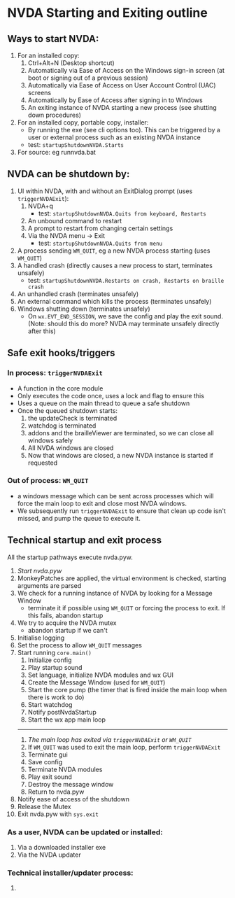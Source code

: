 # NVDA Starting and Exiting outline

## Ways to start NVDA:

1. For an installed copy:
    1. Ctrl+Alt+N (Desktop shortcut)
    1. Automatically via Ease of Access on the Windows sign-in screen (at boot or signing out of a previous session)
    1. Automatically via Ease of Access on User Account Control (UAC) screens
    1. Automatically by Ease of Access after signing in to Windows
    1. An exiting instance of NVDA starting a new process (see shutting down procedures)
1. For an installed copy, portable copy, installer:
    - By running the exe (see cli options too).
    This can be triggered by a user or external process such as an existing NVDA instance
    - test: `startupShutdownNVDA.Starts`
1. For source: eg runnvda.bat

## NVDA can be shutdown by:

1. UI within NVDA, with and without an ExitDialog prompt (uses `triggerNVDAExit`):
    1. NVDA+q
        - test: `startupShutdownNVDA.Quits from keyboard, Restarts`
    1. An unbound command to restart
    1. A prompt to restart from changing certain settings
    1. Via the NVDA menu -> Exit
        - test: `startupShutdownNVDA.Quits from menu`
1. A process sending `WM_QUIT`, eg a new NVDA process starting (uses `WM_QUIT`)
1. A handled crash (directly causes a new process to start, terminates unsafely)
    - test: `startupShutdownNVDA.Restarts on crash, Restarts on braille crash`
1. An unhandled crash (terminates unsafely)
1. An external command which kills the process (terminates unsafely) 
1. Windows shutting down (terminates unsafely)
    - On `wx.EVT_END_SESSION`, we save the config and play the exit sound. (Note: should this do more? NVDA may terminate unsafely directly after this)

## Safe exit hooks/triggers

### In process: `triggerNVDAExit`
* A function in the core module
* Only executes the code once, uses a lock and flag to ensure this
* Uses a queue on the main thread to queue a safe shutdown
* Once the queued shutdown starts:
    1. the updateCheck is terminated
    1. watchdog is terminated
    1. addons and the brailleViewer are terminated, so we can close all windows safely
    1. All NVDA windows are closed
    1. Now that windows are closed, a new NVDA instance is started if requested


### Out of process: `WM_QUIT`
* a windows message which can be sent across processes which will force the main loop to exit and close most NVDA windows.
* We subsequently run `triggerNVDAExit` to ensure that clean up code isn't missed, and pump the queue to execute it.

## Technical startup and exit process

All the startup pathways execute nvda.pyw.

1. *Start nvda.pyw* 
1. MonkeyPatches are applied, the virtual environment is checked, starting arguments are parsed
1. We check for a running instance of NVDA by looking for a Message Window
    - terminate it if possible using `WM_QUIT` or forcing the process to exit. If this fails, abandon startup
1. We try to acquire the NVDA mutex
    - abandon startup if we can't
1. Initialise logging
1. Set the process to allow `WM_QUIT` messages
1. Start running `core.main()`
    1. Initialize config
    1. Play startup sound
    1. Set language, initialize NVDA modules and wx GUI
    1. Create the Message Window (used for `WM_QUIT`)
    1. Start the core pump (the timer that is fired inside the main loop when there is work to do)
    1. Start watchdog
    1. Notify postNvdaStartup
    1. Start the wx app main loop
    --- 
    1. *The main loop has exited via `triggerNVDAExit` or `WM_QUIT`*
    1. If `WM_QUIT` was used to exit the main loop, perform `triggerNVDAExit`
    1. Terminate gui
    1. Save config
    1. Terminate NVDA modules
    1. Play exit sound
    1. Destroy the message window
    1. Return to nvda.pyw
1. Notify ease of access of the shutdown
1. Release the Mutex
1. Exit nvda.pyw with `sys.exit`

### As a user, NVDA can be updated or installed:

1. Via a downloaded installer exe
1. Via the NVDA updater

### Technical installer/updater process:

1. 
